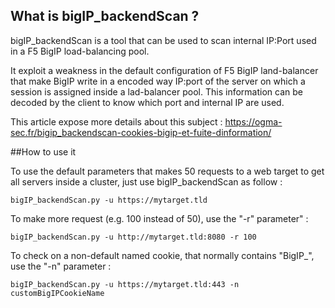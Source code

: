 ## What is bigIP_backendScan ?

bigIP_backendScan is a tool that can be used to scan internal IP:Port used in a F5 BigIP load-balancing pool.

It exploit a weakness in the default configuration of F5 BigIP land-balancer that make BigIP write in a encoded way IP:port of the server on which a session is assigned inside a lad-balancer pool. This information can be decoded by the client to know which port and internal IP are used.

This article expose more details about this subject : https://ogma-sec.fr/bigip_backendscan-cookies-bigip-et-fuite-dinformation/

##How to use it

To use the default parameters that makes 50 requests to a web target to get all servers inside a cluster, just use bigIP_backendScan as follow : 
```
bigIP_backendScan.py -u https://mytarget.tld
```
To make more request (e.g. 100 instead of 50), use the "-r" parameter" : 
```
bigIP_backendScan.py -u http://mytarget.tld:8080 -r 100
```
To check on a non-default named cookie, that normally contains "BigIP_", use the "-n" parameter :
```
bigIP_backendScan.py -u https://mytarget.tld:443 -n customBigIPCookieName
```
